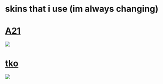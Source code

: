 

# skins that i use (im always changing)

# [A21](https://milinho.s-ul.eu/w3WskY5o)
![](https://cdn.discordapp.com/attachments/745632745128067192/787696611308208148/unknown.png)

# [tko]()
![](https://osu.ppy.sh/ss/15932770/f822)
